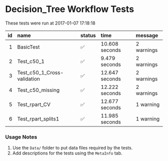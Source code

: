 # Decision_Tree Workflow Tests



These tests were run at 2017-01-07 17:18:18


| id|name                        |status  |time           |message    |
|--:|:---------------------------|:-------|:--------------|:----------|
|  1|BasicTest                   |&#9989; |10.608 seconds |2 warnings |
|  2|Test_c50_1                  |&#9989; |9.479 seconds  |2 warnings |
|  3|Test_c50_1_Cross-validation |&#9989; |12.647 seconds |2 warnings |
|  4|Test_c50_missing            |&#9989; |12.222 seconds |2 warnings |
|  5|Test_rpart_CV               |&#9989; |12.677 seconds |1 warning  |
|  6|Test_rpart_splits1          |&#9989; |11.985 seconds |1 warning  |

### Usage Notes

1. Use the `Data/` folder to put data files required by the tests.
2. Add descriptions for the tests using the `MetaInfo` tab.
